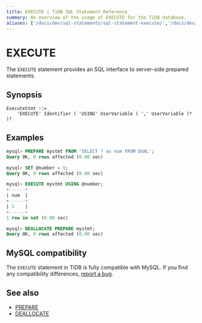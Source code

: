 ```yaml
---
title: EXECUTE | TiDB SQL Statement Reference
summary: An overview of the usage of EXECUTE for the TiDB database.
aliases: ['/docs/dev/sql-statements/sql-statement-execute/','/docs/dev/reference/sql/statements/execute/']
---
```


# EXECUTE

The `EXECUTE` statement provides an SQL interface to server-side prepared statements.

## Synopsis

```ebnf+diagram
ExecuteStmt ::=
    'EXECUTE' Identifier ( 'USING' UserVariable ( ',' UserVariable )* )?
```

## Examples

```sql
mysql> PREPARE mystmt FROM 'SELECT ? as num FROM DUAL';
Query OK, 0 rows affected (0.00 sec)

mysql> SET @number = 5;
Query OK, 0 rows affected (0.00 sec)

mysql> EXECUTE mystmt USING @number;
+------+
| num  |
+------+
| 5    |
+------+
1 row in set (0.00 sec)

mysql> DEALLOCATE PREPARE mystmt;
Query OK, 0 rows affected (0.00 sec)
```

## MySQL compatibility

The `EXECUTE` statement in TiDB is fully compatible with MySQL. If you find any compatibility differences, [report a bug](https://docs.pingcap.com/tidb/stable/support).

## See also

* [PREPARE](/sql-statements/sql-statement-prepare.md)
* [DEALLOCATE](/sql-statements/sql-statement-deallocate.md)

